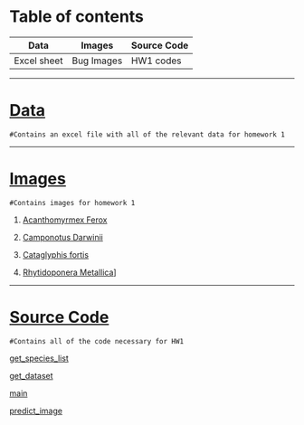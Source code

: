 # Table of contents
    
  Data |  Images | Source Code  |
|---|---|---|
|  Excel sheet | Bug Images  | HW1 codes  |

*******************************************
# [Data](https://github.com/Mandrade97/tfcb-homework01/blob/master/Data/Survey_Data.xlsx)

    #Contains an excel file with all of the relevant data for homework 1
****************************************
# [Images](https://github.com/Mandrade97/tfcb-homework01/tree/master/Images) 

    #Contains images for homework 1
1. [Acanthomyrmex Ferox](https://github.com/Mandrade97/tfcb-homework01/blob/master/Images/Acanthomyrmex_ferox.jpg) 

2. [Camponotus Darwinii](https://github.com/Mandrade97/tfcb-homework01/blob/master/Images/Camponotus_darwinii%20.jpg) 

3. [Cataglyphis fortis](https://github.com/Mandrade97/tfcb-homework01/blob/master/Images/Cataglyphis_fortis.jpg) 

4. [Rhytidoponera Metallica](https://github.com/Mandrade97/tfcb-homework01/blob/master/Images/Rhytidoponera_metallica.jpg)] 

***************************************
# [Source Code](https://github.com/Mandrade97/tfcb-homework01/tree/master/Source%20code) 

    #Contains all of the code necessary for HW1
[get_species_list](https://github.com/Mandrade97/tfcb-homework01/blob/master/Source%20code/get_Species_list.py)

[get_dataset](https://github.com/Mandrade97/tfcb-homework01/blob/master/Source%20code/get_dataset.py)

[main](https://github.com/Mandrade97/tfcb-homework01/blob/master/Source%20code/main.py)

[predict_image](https://github.com/Mandrade97/tfcb-homework01/blob/master/Source%20code/predict_image.py)